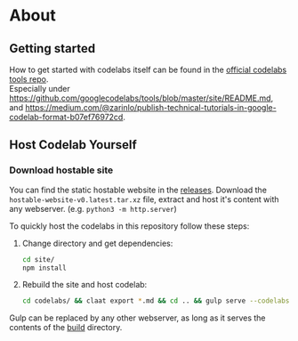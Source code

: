 # About

## Getting started

How to get started with codelabs itself can be found in the [official codelabs tools repo](https://github.com/googlecodelabs/tools).  
Especially under <https://github.com/googlecodelabs/tools/blob/master/site/README.md>,  
and <https://medium.com/@zarinlo/publish-technical-tutorials-in-google-codelab-format-b07ef76972cd>.

## Host Codelab Yourself

### Download hostable site

You can find the static hostable website in the [releases](https://github.com/Schlomon/Dash-Codelab-Tutorials/releases).
Download the `hostable-website-v0.latest.tar.xz` file, extract and host it's content with any webserver. (e.g. `python3 -m http.server`)

To quickly host the codelabs in this repository follow these steps:

1. Change directory and get dependencies:

    ```sh
    cd site/
    npm install
    ```

2. Rebuild the site and host codelab:

    ```sh
    cd codelabs/ && claat export *.md && cd .. && gulp serve --codelabs-dir=codelabs
    ```

Gulp can be replaced by any other webserver, as long as it serves the contents of the [build](build/) directory.
